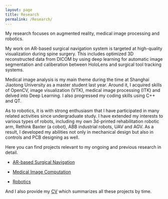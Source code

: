 ```yaml
---
layout: page
title: Research
permalink: /Research/
---
```


My research focuses on augmented reality, medical image processing and robotics. 

My work on AR-based surgical navigation system is targeted at high-quality visualization during spine surgery. This includes optimized 3D reconstructed data from DICOM by using deep learning for automatic image segmentation and caliberation between HoloLens and surgical tool tracking systems.

Medical image analysis is my main theme during the time at Shanghai Jiaotong University as a master student last year. Around it, I acquired skills of OpenCV, image visualization (VTK), medical image processing (ITK) and delved into Deep Learning. I also progressed my coding skills using C++ and QT.

As to robotics, it is with strong enthusiasm that I have participated in many related activities since undergraduate study. I have extended my interests to various types of robots, including my own 3d-printed rehabilitation robotic arm, Rethink Baxter (a cobot), ABB industrial robots, UAV and AGV. As a result, I developed my abilities not only in mechanical design but also in controls and PCB designing as well. 

Here you can find projects relevant to my ongoing and previous research in detail.

- [AR-based Surgical Navigation](https://dzzhang96.github.io/Research/AR-based%20Surgical%20Navigation/)

- [Medical Image Computation](https://dzzhang96.github.io/Research/Medical%20Image%20Computation/)

- [Robotics](https://dzzhang96.github.io/Research/Robotics/)

And I also provide my [CV](https://dzzhang96.github.io/cv/) which summarizes all these projects by time.

